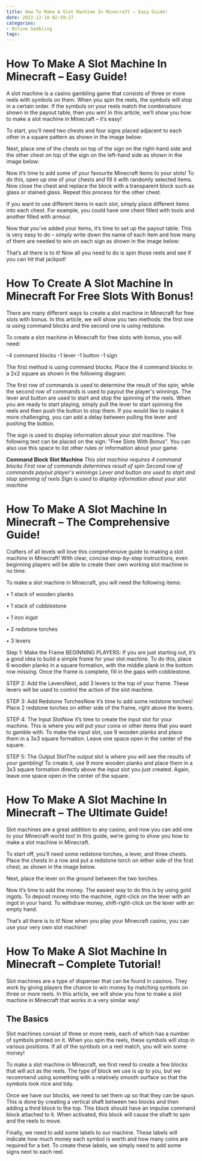 ```yaml
---
title: How To Make A Slot Machine In Minecraft – Easy Guide!
date: 2022-12-18 02:59:27
categories:
- Online Gambling
tags:
---
```



#  How To Make A Slot Machine In Minecraft – Easy Guide!

A slot machine is a casino gambling game that consists of three or more reels with symbols on them. When you spin the reels, the symbols will stop in a certain order. If the symbols on your reels match the combinations shown in the payout table, then you win! In this article, we’ll show you how to make a slot machine in Minecraft – it’s easy!

To start, you’ll need two chests and four signs placed adjacent to each other in a square pattern as shown in the image below:

Next, place one of the chests on top of the sign on the right-hand side and the other chest on top of the sign on the left-hand side as shown in the image below:

Now it’s time to add some of your favourite Minecraft items to your slots! To do this, open up one of your chests and fill it with randomly selected items. Now close the chest and replace the block with a transparent block such as glass or stained glass. Repeat this process for the other chest.

If you want to use different items in each slot, simply place different items into each chest. For example, you could have one chest filled with tools and another filled with armour.

Now that you’ve added your items, it’s time to set up the payout table. This is very easy to do – simply write down the name of each item and how many of them are needed to win on each sign as shown in the image below:

That’s all there is to it! Now all you need to do is spin those reels and see if you can hit that jackpot!

#  How To Create A Slot Machine In Minecraft For Free Slots With Bonus!

There are many different ways to create a slot machine in Minecraft for free slots with bonus. In this article, we will show you two methods: the first one is using command blocks and the second one is using redstone.

To create a slot machine in Minecraft for free slots with bonus, you will need:

-4 command blocks
-1 lever
-1 button
-1 sign

The first method is using command blocks. Place the 4 command blocks in a 2x2 square as shown in the following diagram:

 







 

 

  


The first row of commands is used to determine the result of the spin, while the second row of commands is used to payout the player's winnings. The lever and button are used to start and stop the spinning of the reels. When you are ready to start playing, simply pull the lever to start spinning the reels and then push the button to stop them. If you would like to make it more challenging, you can add a delay between pulling the lever and pushing the button.

The sign is used to display information about your slot machine. The following text can be placed on the sign: "Free Slots With Bonus". You can also use this space to list other rules or information about your game.

 ******************************Command Block Slot Machine****************************** *This slot machine requires 4 command blocks* *First row of commands determines result of spin* *Second row of commands payout player's winnings* *Lever and button are used to start and stop spinning of reels* *Sign is used to display information about your slot machine*

#  How To Make A Slot Machine In Minecraft – The Comprehensive Guide!

Crafters of all levels will love this comprehensive guide to making a slot machine in Minecraft! With clear, concise step-by-step instructions, even beginning players will be able to create their own working slot machine in no time.

To make a slot machine in Minecraft, you will need the following items:

• 1 stack of wooden planks

• 1 stack of cobblestone

• 1 iron ingot

• 2 redstone torches

• 3 levers

Step 1: Make the Frame
BEGINNING PLAYERS: If you are just starting out, it’s a good idea to build a simple frame for your slot machine. To do this, place 6 wooden planks in a square formation, with the middle plank in the bottom row missing. Once the frame is complete, fill in the gaps with cobblestone.

 STEP 2: Add the LeversNext, add 3 levers to the top of your frame. These levers will be used to control the action of the slot machine.

 STEP 3: Add Redstone TorchesNow it’s time to add some redstone torches! Place 2 redstone torches on either side of the frame, right above the levers.

 STEP 4: The Input SlotNow it’s time to create the input slot for your machine. This is where you will put your coins or other items that you want to gamble with. To make the input slot, use 9 wooden planks and place them in a 3x3 square formation. Leave one space open in the center of the square.

 STEP 5: The Output SlotThe output slot is where you will see the results of your gambling! To create it, use 9 more wooden planks and place them in a 3x3 square formation directly above the input slot you just created. Again, leave one space open in the center of the square.

#  How To Make A Slot Machine In Minecraft – The Ultimate Guide!

Slot machines are a great addition to any casino, and now you can add one to your Minecraft world too! In this guide, we’re going to show you how to make a slot machine in Minecraft.

To start off, you’ll need some redstone torches, a lever, and three chests. Place the chests in a row and put a redstone torch on either side of the first chest, as shown in the image below.

Next, place the lever on the ground between the two torches.

Now it’s time to add the money. The easiest way to do this is by using gold ingots. To deposit money into the machine, right-click on the lever with an ingot in your hand. To withdraw money, shift-right-click on the lever with an empty hand.

That’s all there is to it! Now when you play your Minecraft casino, you can use your very own slot machine!

#  How To Make A Slot Machine In Minecraft – Complete Tutorial!

Slot machines are a type of dispenser that can be found in casinos. They work by giving players the chance to win money by matching symbols on three or more reels. In this article, we will show you how to make a slot machine in Minecraft that works in a very similar way!

## The Basics

Slot machines consist of three or more reels, each of which has a number of symbols printed on it. When you spin the reels, these symbols will stop in various positions. If all of the symbols on a reel match, you will win some money!

To make a slot machine in Minecraft, we first need to create a few blocks that will act as the reels. The type of block we use is up to you, but we recommend using something with a relatively smooth surface so that the symbols look nice and tidy.

Once we have our blocks, we need to set them up so that they can be spun. This is done by creating a vertical shaft between two blocks and then adding a third block to the top. This block should have an impulse command block attached to it. When activated, this block will cause the shaft to spin and the reels to move.

Finally, we need to add some labels to our machine. These labels will indicate how much money each symbol is worth and how many coins are required for a bet. To create these labels, we simply need to add some signs next to each reel.